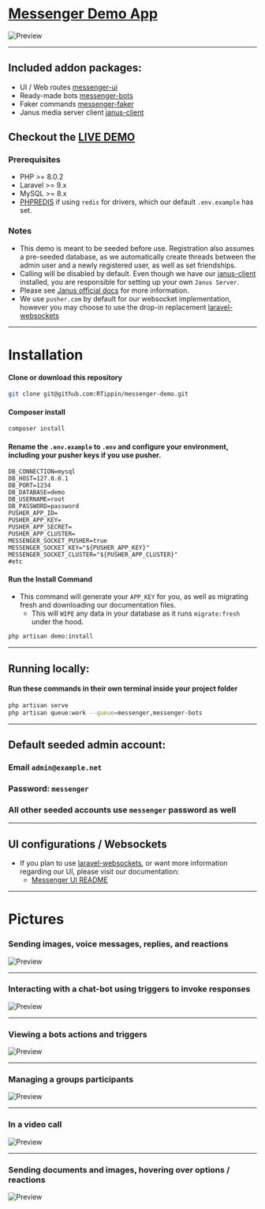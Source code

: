 # [Messenger Demo App](https://github.com/RTippin/messenger)

![Preview](public/examples/image1.png?raw=true)

---

## Included addon packages:
- UI / Web routes [messenger-ui](https://github.com/RTippin/messenger-ui)
- Ready-made bots [messenger-bots](https://github.com/RTippin/messenger-bots)
- Faker commands [messenger-faker](https://github.com/RTippin/messenger-faker)
- Janus media server client [janus-client](https://github.com/RTippin/janus-client)

## Checkout the [LIVE DEMO](https://tippindev.com)

### Prerequisites
- PHP >= 8.0.2
- Laravel >= 9.x
- MySQL >= 8.x
- [PHPREDIS](https://github.com/phpredis/phpredis/blob/develop/INSTALL.markdown) if using `redis` for drivers, which our default `.env.example` has set.

### Notes
- This demo is meant to be seeded before use. Registration also assumes a pre-seeded database, as we automatically create threads between the admin user and a newly registered user, as well as set friendships.
- Calling will be disabled by default. Even though we have our [janus-client](https://github.com/RTippin/janus-client) installed, you are responsible for setting up your own `Janus Server`.
- Please see [Janus official docs](https://janus.conf.meetecho.com/docs/index.html) for more information.
- We use `pusher.com` by default for our websocket implementation, however you may choose to use the drop-in replacement [laravel-websockets](https://beyondco.de/docs/laravel-websockets/getting-started/introduction)

---

# Installation

#### Clone or download this repository
```bash
git clone git@github.com:RTippin/messenger-demo.git
```

#### Composer install
```bash
composer install
```

#### Rename the `.env.example` to `.env` and configure your environment, including your pusher keys if you use pusher.
```dotenv
DB_CONNECTION=mysql
DB_HOST=127.0.0.1
DB_PORT=1234
DB_DATABASE=demo
DB_USERNAME=root
DB_PASSWORD=password
PUSHER_APP_ID=
PUSHER_APP_KEY=
PUSHER_APP_SECRET=
PUSHER_APP_CLUSTER=
MESSENGER_SOCKET_PUSHER=true
MESSENGER_SOCKET_KEY="${PUSHER_APP_KEY}"
MESSENGER_SOCKET_CLUSTER="${PUSHER_APP_CLUSTER}"
#etc
```

#### Run the Install Command
- This command will generate your `APP_KEY` for you, as well as migrating fresh and downloading our documentation files.
  - This will `WIPE` any data in your database as it runs `migrate:fresh` under the hood.
```bash
php artisan demo:install
```

---

## Running locally:

#### Run these commands in their own terminal inside your project folder
```bash
php artisan serve
php artisan queue:work --queue=messenger,messenger-bots
```

---

## Default seeded admin account:

### Email `admin@example.net`

### Password: `messenger`

### All other seeded accounts use `messenger` password as well

---

## UI configurations / Websockets
- If you plan to use [laravel-websockets](https://beyondco.de/docs/laravel-websockets/getting-started/introduction), or want more information regarding our UI, please visit our documentation:
  - [Messenger UI README](https://github.com/RTippin/messenger-ui/blob/master/README.md)

---

# Pictures

### Sending images, voice messages, replies, and reactions
![Preview](public/examples/image1.png?raw=true)

---

### Interacting with a chat-bot using triggers to invoke responses
![Preview](public/examples/image2.png?raw=true)

---

### Viewing a bots actions and triggers
![Preview](public/examples/image3.png?raw=true)

---

### Managing a groups participants
![Preview](public/examples/image4.png?raw=true)

---

### In a video call
![Preview](public/examples/image5.png?raw=true)

---

### Sending documents and images, hovering over options / reactions
![Preview](public/examples/image6.png?raw=true)
